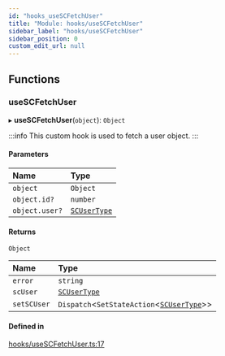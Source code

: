 ```yaml
---
id: "hooks_useSCFetchUser"
title: "Module: hooks/useSCFetchUser"
sidebar_label: "hooks/useSCFetchUser"
sidebar_position: 0
custom_edit_url: null
---
```


## Functions

### useSCFetchUser

▸ **useSCFetchUser**(`object`): `Object`

:::info
This custom hook is used to fetch a user object.
:::

#### Parameters

| Name | Type |
| :------ | :------ |
| `object` | `Object` |
| `object.id?` | `number` |
| `object.user?` | [`SCUserType`](../interfaces/types_user.SCUserType.md) |

#### Returns

`Object`

| Name | Type |
| :------ | :------ |
| `error` | `string` |
| `scUser` | [`SCUserType`](../interfaces/types_user.SCUserType.md) |
| `setSCUser` | `Dispatch`<`SetStateAction`<[`SCUserType`](../interfaces/types_user.SCUserType.md)\>\> |

#### Defined in

[hooks/useSCFetchUser.ts:17](https://github.com/selfcommunity/community-ui/blob/c7df98e/packages/sc-core/src/hooks/useSCFetchUser.ts#L17)
